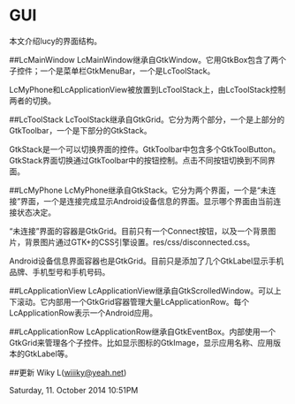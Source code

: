 GUI
===
本文介绍lucy的界面结构。

##LcMainWindow
LcMainWindow继承自GtkWindow。它用GtkBox包含了两个子控件；一个是菜单栏GtkMenuBar，一个是LcToolStack。

LcMyPhone和LcApplicationView被放置到LcToolStack上，由LcToolStack控制两者的切换。

##LcToolStack
LcToolStack继承自GtkGrid。它分为两个部分，一个是上部分的GtkToolbar，一个是下部分的GtkStack。

GtkStack是一个可以切换界面的控件。GtkToolbar中包含多个GtkToolButton。GtkStack界面切换通过GtkToolbar中的按钮控制。点击不同按钮切换到不同界面。

##LcMyPhone
LcMyPhone继承自GtkStack。它分为两个界面，一个是“未连接”界面，一个是连接完成显示Android设备信息的界面。显示哪个界面由当前连接状态决定。

“未连接”界面的容器是GtkGrid。目前只有一个Connect按钮，以及一个背景图片，背景图片通过GTK+的CSS引擎设置。res/css/disconnected.css。

Android设备信息界面容器也是GtkGrid。目前只是添加了几个GtkLabel显示手机品牌、手机型号和手机号码。

##LcApplicationView
LcApplicationView继承自GtkScrolledWindow。可以上下滚动。它内部用一个GtkGrid容器管理大量LcApplicationRow。每个LcApplicationRow表示一个Android应用。

##LcApplicationRow
LcApplicationRow继承自GtkEventBox。内部使用一个GtkGrid来管理各个子控件。比如显示图标的GtkImage，显示应用名称、应用版本的GtkLabel等。


##更新
Wiky L(wiiiky@yeah.net)

Saturday, 11. October 2014 10:51PM 
